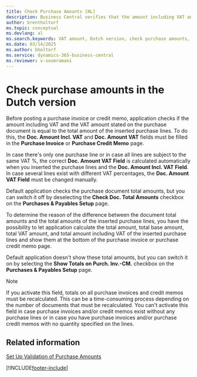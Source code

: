 ```yaml
---
title: Check Purchase Amounts [NL]
description: Business Central verifies that the amount including VAT and the VAT amount specified on the purchase document match the total amount of the inserted purchase lines.
author: brentholtorf
ms.topic: conceptual
ms.devlang: al
ms.search.keywords: VAT amount, Dutch version, check purchase amounts, Netherlands
ms.date: 03/14/2025
ms.author: bholtorf
ms.service: dynamics-365-business-central
ms.reviewer: v-soumramani
---
```


# Check purchase amounts in the Dutch version

Before posting a purchase invoice or credit memo, application checks if the amount including VAT and the VAT amount stated on the purchase document is equal to the total amount of the inserted purchase lines. To do this, the **Doc. Amount Incl. VAT** and **Doc. Amount VAT** fields must be filled in the **Purchase Invoice** or **Purchase Credit Memo** page.  

In case there's only one purchase line or in case all lines are subject to the same VAT %, the correct **Doc. Amount VAT Field** is calculated automatically when you inserted the purchase lines and the **Doc. Amount Incl. VAT Field**. In case several lines exist with different VAT percentages, the **Doc. Amount VAT Field** must be changed manually.  

Default application checks the purchase document total amounts, but you can switch it off by deselecting the **Check Doc. Total Amounts** checkbox on the **Purchases & Payables Setup** page.  

To determine the reason of the difference between the document total amounts and the total amounts of the inserted purchase lines, you have the possibility to let application calculate the total amount, total base amount, total VAT amount, and total amount including VAT of the inserted purchase lines and show them at the bottom of the purchase invoice or purchase credit memo page.  

Default application doesn't show these total amounts, but you can switch it on by selecting the **Show Totals on Purch. Inv.-CM.** checkbox on the **Purchases & Payables Setup** page.  

> [!NOTE]  
> If you activate this field, totals on all purchase invoices and credit memos must be recalculated. This can be a time-consuming process depending on the number of documents that must be recalculated. You can't activate this field in case purchase invoices and/or credit memos exist without any purchase lines or in case you have purchase invoices and/or purchase credit memos with no quantity specified on the lines.  

## Related information

[Set Up Validation of Purchase Amounts](how-to-set-up-validation-of-purchase-amounts.md)

[!INCLUDE[footer-include](../../includes/footer-banner.md)]
